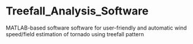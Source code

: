 # Treefall_Analysis_Software
MATLAB-based software software for user-friendly and automatic wind speed/field estimation of tornado using treefall pattern
